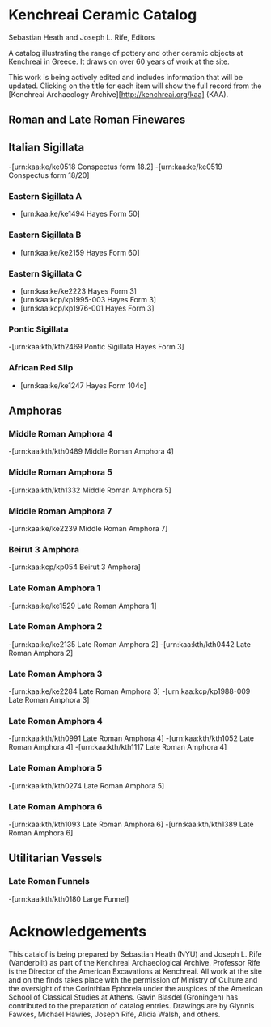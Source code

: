 # Kenchreai Ceramic Catalog
Sebastian Heath and Joseph L. Rife, Editors

A catalog illustrating the range of pottery and other ceramic objects at Kenchreai in Greece. It draws on over 60 years of work at the site.

This work is being actively edited and includes information that will be updated. Clicking on the title for each item will show the full record from the [Kenchreai Archaeology Archive][http://kenchreai.org/kaa] (KAA).

## Roman and Late Roman Finewares

## Italian Sigillata
-[urn:kaa:ke/ke0518 Conspectus form 18.2]
-[urn:kaa:ke/ke0519 Conspectus form 18/20]

### Eastern Sigillata A
- [urn:kaa:ke/ke1494 Hayes Form 50]

### Eastern Sigillata B
- [urn:kaa:ke/ke2159 Hayes Form 60]

### Eastern Sigillata C
- [urn:kaa:ke/ke2223 Hayes Form 3]
- [urn:kaa:kcp/kp1995-003 Hayes Form 3]
- [urn:kaa:kcp/kp1976-001 Hayes Form 3]

### Pontic Sigillata
-[urn:kaa:kth/kth2469 Pontic Sigillata Hayes Form 3]

### African Red Slip
- [urn:kaa:ke/ke1247 Hayes Form 104c]

## Amphoras

### Middle Roman Amphora 4
-[urn:kaa:kth/kth0489 Middle Roman Amphora 4]

### Middle Roman Amphora 5
-[urn:kaa:kth/kth1332 Middle Roman Amphora 5]

### Middle Roman Amphora 7
-[urn:kaa:ke/ke2239 Middle Roman Amphora 7]

### Beirut 3 Amphora
-[urn:kaa:kcp/kp054 Beirut 3 Amphora]

### Late Roman Amphora 1
-[urn:kaa:ke/ke1529 Late Roman Amphora 1]

### Late Roman Amphora 2
-[urn:kaa:ke/ke2135 Late Roman Amphora 2]
-[urn:kaa:kth/kth0442 Late Roman Amphora 2]

### Late Roman Amphora 3
-[urn:kaa:ke/ke2284 Late Roman Amphora 3]
-[urn:kaa:kcp/kp1988-009 Late Roman Amphora 3]

### Late Roman Amphora 4
-[urn:kaa:kth/kth0991 Late Roman Amphora 4]
-[urn:kaa:kth/kth1052 Late Roman Amphora 4]
-[urn:kaa:kth/kth1117 Late Roman Amphora 4]

### Late Roman Amphora 5
-[urn:kaa:kth/kth0274 Late Roman Amphora 5]

### Late Roman Amphora 6
-[urn:kaa:kth/kth1093 Late Roman Amphora 6]
-[urn:kaa:kth/kth1389 Late Roman Amphora 6]

## Utilitarian Vessels

### Late Roman Funnels
-[urn:kaa:kth/kth0180 Large Funnel]


# Acknowledgements
This catalof is being prepared by Sebastian Heath (NYU) and Joseph L. Rife (Vanderbilt) as part of the Kenchreai Archaeological Archive. Professor Rife is the Director of the American Excavations at Kenchreai. All work at the site and on the finds takes place with the permission of Ministry of Culture and the oversight of the Corinthian Ephoreia under the auspices of the American School of Classical Studies at Athens. Gavin Blasdel (Groningen) has contributed to the preparation of catalog entries. Drawings are by Glynnis Fawkes, Michael Hawies, Joseph Rife, Alicia Walsh, and others.
